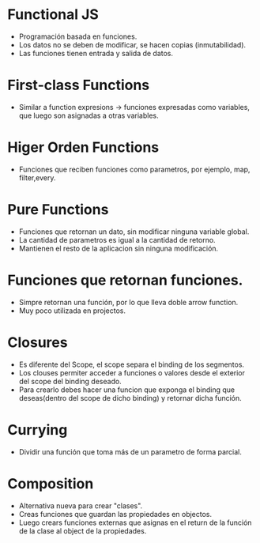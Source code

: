# Functional JS

- Programación basada en funciones.
- Los datos no se deben de modificar, se hacen copias (inmutabilidad).
- Las funciones tienen entrada y salida de datos.

# First-class Functions

- Similar a function expresions -> funciones expresadas como variables, que luego son asignadas a otras variables.

# Higer Orden Functions

- Funciones que reciben funciones como parametros, por ejemplo, map, filter,every.

# Pure Functions

- Funciones que retornan un dato, sin modificar ninguna variable global.
- La cantidad de parametros es igual a la cantidad de retorno.
- Mantienen el resto de la aplicacion sin ninguna modificación.

# Funciones que retornan funciones.

- Simpre retornan una función, por lo que lleva doble arrow function.
- Muy poco utilizada en projectos.

# Closures

- Es diferente del Scope, el scope separa el binding de los segmentos.
- Los clouses permiter acceder a funciones o valores desde el exterior del scope del binding deseado.
- Para crearlo debes hacer una funcion que exponga el binding que deseas(dentro del scope de dicho binding) y retornar dicha función.

# Currying

- Dividir una función que toma más de un parametro de forma parcial.

# Composition

- Alternativa nueva para crear "clases".
- Creas funciones que guardan las propiedades en objectos.
- Luego crears funciones externas que asignas en el return de la función de la clase al object de la propiedades.
